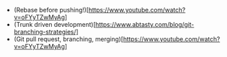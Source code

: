 * (Rebase before pushing!)[https://www.youtube.com/watch?v=oFYyTZwMyAg]
* (Trunk driven development)[https://www.abtasty.com/blog/git-branching-strategies/]
* (Git pull request, branching, merging)[https://www.youtube.com/watch?v=oFYyTZwMyAg]
